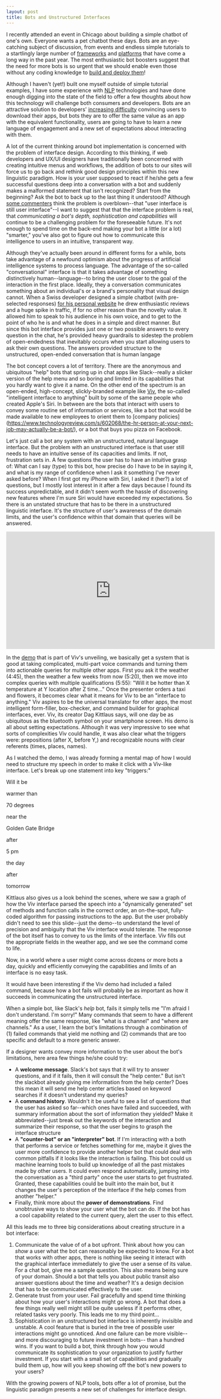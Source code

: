 ```yaml
---
layout: post
title: Bots and Unstructured Interfaces
---
```


I recently attended an event in Chicago about building a simple chatbot of one's own.  Everyone wants a pet chatbot these days.  Bots are an eye-catching subject of discussion, from events and endless simple tutorials to a startlingly large number of [frameworks](https://dev.botframework.com/) and [platforms](http://www.pandorabots.com/) that have come a long way in the past year. The most enthusiastic bot boosters suggest that the need for more bots is so urgent that we should enable even those without any coding knowledge to [build and deploy them](https://chatfuel.com/)!  

Although I haven't (yet!) built one myself outside of simple tutorial examples, I have some experience with [NLP](https://en.wikipedia.org/wiki/Natural_language_processing) technologies and have done enough digging into the state of the field to offer a few thoughts about how this technology will challenge both consumers and developers. Bots are an attractive solution to developers' [increasing difficulty](http://qz.com/253618/most-smartphone-users-download-zero-apps-per-month/) convincing users to download their apps, but bots they are to offer the same value as an app with the equivalent functionality, users are going to have to learn a new language of engagement and a new set of expectations about interacting with them.

A lot of the current thinking around bot implementation is concerned with the problem of interface design.   According to this thinking, if web developers and UX/UI designers have traditionally been concerned with creating intuitive menus and workflows, the addition of bots to our sites will force us to go back and rethink good design principles within this new linguistic paradigm. How is your user supposed to react if he/she gets a few successful questions deep into a conversation with a bot and suddenly makes a malformed statement that isn't recognized?  Start from the beginning? Ask the bot to back up to the last thing it understood? Although [some commenters](https://medium.com/swlh/a-natural-language-user-interface-is-just-a-user-interface-4a6d898e9721#.j0c802gqo) think the problem is overblown--that "user interface is still user interface"--I want to suggest that that the interface problem is real, that *communicating a bot's depth, sophistication and capabilities* will continue to be a challenging problem for the foreseeable future.  It's not enough to spend time on the back-end making your bot a little (or a lot) "smarter," you've also got to figure out how to communicate this intelligence to users in an intuitive, transparent way.

Although they've actually been around in different forms for a while, bots take advantage of a newfound optimism about the progress of artificial intelligence systems to process language.  The advantage of the so-called "conversational" interface is that it takes advantage of something distinctively human--language--to bring the user closer to the goal of the interaction in the first place.  Ideally, they a conversation communicates something about an individual's or a brand's personality that visual design cannot.  When a Swiss developer designed a simple chatbot (with pre-selected responses) [for his personal website](https://azumbrunnen.me/) he drew enthusiastic reviews and a huge spike in traffic, if for no other reason than the novelty value. It allowed him to speak to his audience in his own voice, and to get to the point of who he is and what he does in a simple and direct manner. But since this bot interface provides just one or two possible answers to every question in the chat, he's provided heavy guardrails to sidestep the problem of open-endedness that inevitably occurs when you start allowing users to ask their own questions. The answers provided structure to the unstructured, open-ended conversation that is human langage

The bot concept covers a lot of territory. There are the anonymous and ubiquitous "help" bots that spring up in chat apps like Slack--really a slicker version of the help menu and so boring and limited in its capabilities that you hardly want to give it a name.  On the other end of the spectrum is an open-ended, high-concept, slickly-branded example like [Viv](http://viv.ai/), the so-called "intelligent interface to anything" built by some of the same people who created Apple's Siri. In between are the bots that interact with users to convey some routine set of information or services, like a bot that would be made available to new employees to orient them to [company policies]  (https://www.technologyreview.com/s/602068/the-hr-person-at-your-next-job-may-actually-be-a-bot/), or a bot that buys you pizza on Facebook.

Let's just call a bot any system with an unstructured, natural language interface. But the problem with an unstructured interface is that user still needs to have an intuitive sense of its capacities and limits. If not, frustration sets in. A few questions the user has to have an intuitive grasp of: What can I say (type) to this bot, how precise do I have to be in saying it, and what is my range of confidence when I ask it something I've never asked before? When I first got my iPhone with Siri, I asked it (her?) a lot of questions, but I mostly lost interest in it after a few days because I found its success unpredictable, and it didn't seem worth the hassle of discovering new features where I'm sure Siri would have exceeded my expectations. So there is an unstated structure that has to be there in a unstructured linguistic interface. It's the structure of user's awareness of the domain limits, and the user's confidence within that domain that queries will be answered.

<iframe width="560" height="315" src="https://www.youtube.com/embed/Rblb3sptgpQ" frameborder="0" allowfullscreen></iframe>

In the [demo](https://techcrunch.com/2016/05/09/siri-creator-shows-off-first-public-demo-of-viv-the-intelligent-interface-for-everything/) that is part of Viv's unveiling, we basically get a system that is good at taking complicated, multi-part voice commands and turning them into actionable queries for multiple other apps.  First you ask it the weather (4:45), then the weather a few weeks from now (5:20), then we move into  complex queries with multiple qualifications (5:55): "Will it be hotter than X temperature at Y location after Z time..."  Once the presenter orders a taxi and flowers, it becomes clear what it means for Viv to be an "interface to anything."  Viv aspires to be the universal translator for other apps, the most intelligent form-filler, box-checker, and command builder for graphical interfaces, ever.  Viv, its creator Dag Kittlaus says, will one day be as ubiquitous as the bluetooth symbol on your smartphone screen.  His demo is all about setting expectations.  Although it was very impressive to see what sorts of complexities Viv could handle, it was also clear what the triggers were: prepositions (after X, before Y,) and recognizable nouns with clear referents (times, places, names).

As I watched the demo, I was already forming a mental map of how I would need to structure my speech in order to make it click with a Viv-like interface.  Let's break up one statement into key "triggers:"

  Will it be

  warmer than

  70 degrees

  near the

  Golden Gate Bridge

  after

  5 pm

  the day

  after
  
  tomorrow

Kittlaus also gives us a look behind the scenes, where we saw a graph of how the Viv interface parsed the speech into a "dynamically generated" set of methods and function calls in the correct order, an on-the-spot, fully-coded algorithm for passing instructions to the app.  But the user probably didn't need to see this slide--just the demo--to understand the level of precision and ambiguity that the Viv interface would tolerate.  The response of the bot itself has to convey to us the limits of the interface.  Viv fills out the appropriate fields in the weather app, and we see the command come to life.

Now, in a world where a user might come across dozens or more bots a day, quickly and efficiently conveying the capabilities and limits of an interface is no easy task.

It would have been interesting if the Viv demo had included a failed command, because how a bot fails will probably be as important as how it succeeds in communicating the unstructured interface.

When a simple bot, like Slack's *help* bot, fails it simply tells me "I'm afraid I don't understand. I'm sorry!"  Many commands that seem to have a different meaning offer the same response, like "what is a channel" and "where are channels."  As a user, I learn the bot's limitations through a combination of (1) failed commands that yield me nothing and (2) commands that are too specific and default to a more generic answer.  

If a designer wants convey more information to the user about the bot's limitations, here area few things he/she could try:

* A **welcome message**. Slack's bot says that it will try to answer questions, and if it fails, then it will consult the "help center." But isn't the slackbot already giving me information from the help center?  Does this mean it will send me help center articles based on keyword searches if it doesn't understand my queries?
* A **command history**.  Wouldn't it be useful to see a list of questions that the user has asked so far--which ones have failed and succeeded, with summary information about the sort of information they yielded? Make it abbreviated--just break out the keywords of the interaction and summarize their response, so that the user begins to grasph the interface structure
* A **"counter-bot" or an "interpreter" bot**.  If I'm interacting with a both that performs a service or fetches something for me, maybe it gives the user more confidence to provide another helper bot that could deal with common pitfalls if it looks like the interaction is failing.  This bot could us machine learning tools to build up knowledge of all the past mistakes made by other users.  It could even respond automatically, jumping into the conversation as a "third party" once the user starts to get frustrated. Granted, these capabilities could be built into the main bot, but it changes the user's perception of the interface if the help comes from another "helper."
* Finally, think more about the **power of demonstrations**.  Find unobtrusive ways to show your user what the bot can do.  If the bot has a cool capability related to the current query, alert the user to this effect.

All this leads me to three big considerations about creating structure in a bot interface:

1.  Communicate the value of of a bot upfront.  Think about how you can *show* a user what the bot can reasonably be expected to know.  For a bot that works with other apps, there is nothing like seeing it interact with the graphical interface immediately to give the user a sense of its value. For a chat bot, give me a sample question.  This also means being sure of your domain.  Should a bot that tells you about public transit also answer questions about the time and weather?  It's a design decision that has to be communicated effectively to the user.
2. Generate trust from your user.  Fail gracefully and spend time thinking about how your user's interactions might go wrong.  A bot that does a few things really well might still be quite useless if it performs other, related tasks very poorly.  This leads me to my third point...
3.  Sophistication in an unstructured bot interface is inherently invisible and unstable.  A cool feature that is buried in the tree of possible user interactions might go unnoticed. And one failure can be more visible--and more discouraging to future investment in bots-- than a hundred wins. If you want to build a bot, think through how you would communicate its sophistication to your organization to justify further investment.  If you start with a small set of capabilities and gradually build them up, how will you keep showing off the bot's new powers to your users?

With the growing powers of NLP tools, bots offer a lot of promise, but the linguistic paradigm presents a new set of challenges for interface design.
